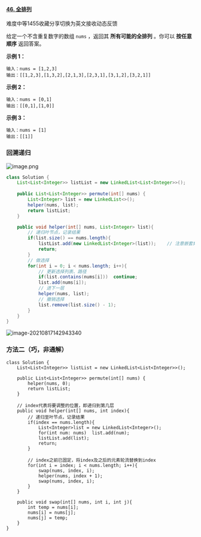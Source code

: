 #### [46. 全排列](https://leetcode-cn.com/problems/permutations/)

难度中等1455收藏分享切换为英文接收动态反馈

给定一个不含重复数字的数组 `nums` ，返回其 **所有可能的全排列** 。你可以 **按任意顺序** 返回答案。

 

**示例 1：**

```
输入：nums = [1,2,3]
输出：[[1,2,3],[1,3,2],[2,1,3],[2,3,1],[3,1,2],[3,2,1]]
```

**示例 2：**

```
输入：nums = [0,1]
输出：[[0,1],[1,0]]
```

**示例 3：**

```
输入：nums = [1]
输出：[[1]]
```

### 回溯递归

![image.png](https://pic.leetcode-cn.com/0bf18f9b86a2542d1f6aa8db6cc45475fce5aa329a07ca02a9357c2ead81eec1-image.png)



```java
class Solution {
    List<List<Integer>> listList = new LinkedList<List<Integer>>();
    
    public List<List<Integer>> permute(int[] nums) {
        List<Integer> list = new LinkedList<>();
        helper(nums, list);
        return listList;
    }

    public void helper(int[] nums, List<Integer> list){
        // 递归叶节点，记录结果
        if(list.size() == nums.length){
            listList.add(new LinkedList<Integer>(list));	// 注意嵌套集合！！！深拷贝
            return;
        }
        // 做选择
        for(int i = 0; i < nums.length; i++){
            // 更新选择列表、路径
            if(list.contains(nums[i]))  continue;
            list.add(nums[i]);
            // 进下一层
            helper(nums, list);
            // 撤销选择
            list.remove(list.size() - 1);
        }
    }
}

```

![image-20210817142943340](C:\Users\solfeng\AppData\Roaming\Typora\typora-user-images\image-20210817142943340.png)

### 方法二（巧，非通解）

```、
class Solution {
    List<List<Integer>> listList = new LinkedList<List<Integer>>();
    
    public List<List<Integer>> permute(int[] nums) {
        helper(nums, 0);
        return listList;
    }

    // index代表将要调整的位置，即递归到第几层
    public void helper(int[] nums, int index){
        // 递归至叶节点，记录结果
        if(index == nums.length){
            List<Integer>list = new LinkedList<Integer>();
            for(int num: nums)  list.add(num);
            listList.add(list);
            return;
        }
        
        // index之前已固定，将index及之后的元素轮流替换到index
        for(int i = index; i < nums.length; i++){
            swap(nums, index, i);
            helper(nums, index + 1);
            swap(nums, index, i);
        }
    }

    public void swap(int[] nums, int i, int j){
        int temp = nums[i];
        nums[i] = nums[j];
        nums[j] = temp;
    }
}

```

